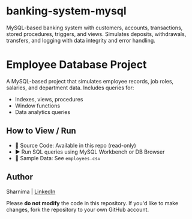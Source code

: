 # banking-system-mysql
MySQL-based banking system with customers, accounts, transactions, stored procedures, triggers, and views. Simulates deposits, withdrawals, transfers, and logging with data integrity and error handling.


# Employee Database Project

A MySQL-based project that simulates employee records, job roles, salaries, and department data. Includes queries for:
- Indexes, views, procedures
- Window functions
- Data analytics queries

## How to View / Run
- 📂 Source Code: Available in this repo (read-only)
- ▶️ Run SQL queries using MySQL Workbench or DB Browser
- 🧪 Sample Data: See `employees.csv`

## Author
Sharnima | [LinkedIn](www.linkedin.com/in/sharnima-mallik-50464027b)

Please **do not modify** the code in this repository. If you'd like to make changes, fork the repository to your own GitHub account.

